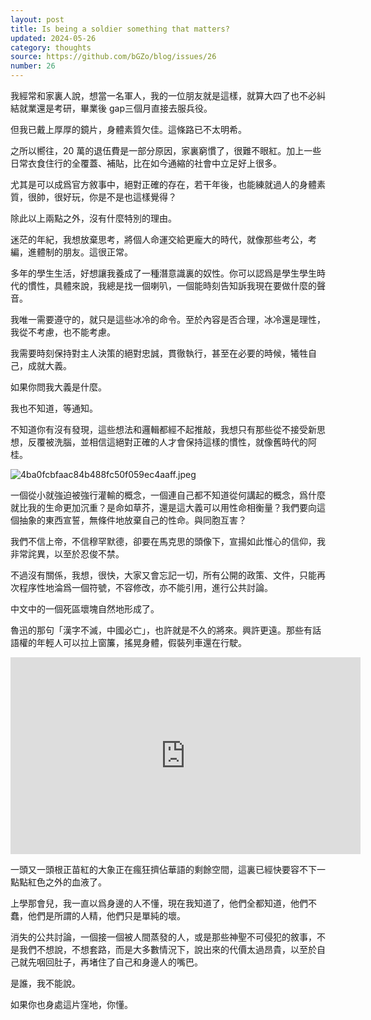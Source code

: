 ```yaml
---
layout: post
title: Is being a soldier something that matters?
updated: 2024-05-26
category: thoughts
source: https://github.com/bGZo/blog/issues/26
number: 26
---
```


我經常和家裏人說，想當一名軍人，我的一位朋友就是這樣，就算大四了也不必糾結就業還是考研，畢業後 gap三個月直接去服兵役。

但我已戴上厚厚的鏡片，身體素質欠佳。這條路已不太明希。

之所以嚮往，20 萬的退伍費是一部分原因，家裏窮慣了，很難不眼紅。加上一些日常衣食住行的全覆蓋、補貼，比在如今通縮的社會中立足好上很多。


尤其是可以成爲官方敘事中，絕對正確的存在，若干年後，也能練就過人的身體素質，很帥，很好玩，你是不是也這樣覺得？

除此以上兩點之外，沒有什麼特別的理由。

迷茫的年紀，我想放棄思考，將個人命運交給更龐大的時代，就像那些考公，考編，進體制的朋友。這很正常。

多年的學生生活，好想讓我養成了一種潛意識裏的奴性。你可以認爲是學生學生時代的慣性，具體來說，我總是找一個喇叭，一個能時刻告知訴我現在要做什麼的聲音。

我唯一需要遵守的，就只是這些冰冷的命令。至於內容是否合理，冰冷還是理性，我從不考慮，也不能考慮。

我需要時刻保持對主人決策的絕對忠誠，貫徹執行，甚至在必要的時候，犧牲自己，成就大義。

如果你問我大義是什麼。

我也不知道，等通知。

不知道你有沒有發現，這些想法和邏輯都經不起推敲，我想只有那些從不接受新思想，反覆被洗腦，並相信這絕對正確的人才會保持這樣的慣性，就像舊時代的阿桂。

![4ba0fcbfaac84b488fc50f059ec4aaff.jpeg](https://github.com/bGZo/blog/assets/57313137/c3f7a34d-2565-498a-810e-c7f2cfdd0e01)

一個從小就強迫被強行灌輸的概念，一個連自己都不知道從何講起的概念，爲什麼就比我的生命更加沉重？是命如草芥，還是這大義可以用性命相衡量？我們要向這個抽象的東西宣誓，無條件地放棄自己的性命。與同胞互害？

我們不信上帝，不信穆罕默德，卻要在馬克思的頭像下，宣揚如此惟心的信仰，我非常詫異，以至於忍俊不禁。

不過沒有關係，我想，很快，大家又會忘記一切，所有公開的政策、文件，只能再次程序性地淪爲一個符號，不容修改，亦不能引用，進行公共討論。

中文中的一個死區壞塊自然地形成了。

魯迅的那句「漢字不滅，中國必亡」，也許就是不久的將來。興許更遠。那些有話語權的年輕人可以拉上窗簾，搖晃身體，假裝列車還在行駛。

<iframe width="560" height="315" src="https://www.youtube.com/embed/wszg3BAOEV8" title="YouTube video player" frameborder="0" allow="accelerometer; autoplay; clipboard-write; encrypted-media; gyroscope; picture-in-picture; web-share" referrerpolicy="strict-origin-when-cross-origin" allowfullscreen></iframe>

一頭又一頭根正苗紅的大象正在瘋狂擠佔華語的剩餘空間，這裏已經快要容不下一點點紅色之外的血液了。

上學那會兒，我一直以爲身邊的人不懂，現在我知道了，他們全都知道，他們不蠢，他們是所謂的人精，他們只是單純的壞。

消失的公共討論，一個接一個被人間蒸發的人，或是那些神聖不可侵犯的敘事，不是我們不想說，不想套路，而是大多數情況下，說出來的代價太過昂貴，以至於自己就先咽回肚子，再堵住了自己和身邊人的嘴巴。

是誰，我不能說。

如果你也身處這片窪地，你懂。